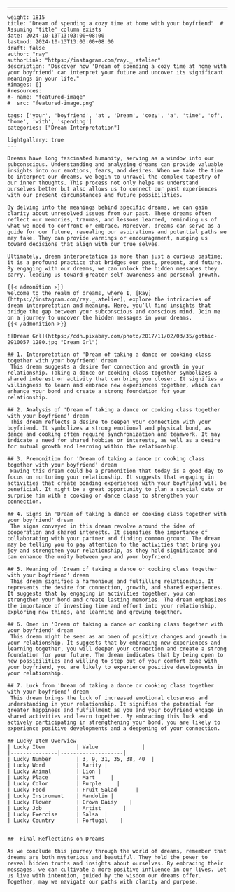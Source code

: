 ---
    weight: 1815
    title: "Dream of spending a cozy time at home with your boyfriend"  # Assuming 'title' column exists
    date: 2024-10-13T13:03:00+08:00
    lastmod: 2024-10-13T13:03:00+08:00
    draft: false
    author: "ray"
    authorLink: "https://instagram.com/ray._.atelier"
    description: "Discover how 'Dream of spending a cozy time at home with your boyfriend' can interpret your future and uncover its significant meanings in your life."
    #images: []
    #resources:
    #- name: "featured-image"
    #  src: "featured-image.png"
    
    tags: ['your', 'boyfriend', 'at', 'Dream', 'cozy', 'a', 'time', 'of', 'home', 'with', 'spending']
    categories: ["Dream Interpretation"]
    
    lightgallery: true
    ---
    
    Dreams have long fascinated humanity, serving as a window into our subconscious. Understanding and analyzing dreams can provide valuable insights into our emotions, fears, and desires. When we take the time to interpret our dreams, we begin to unravel the complex tapestry of our inner thoughts. This process not only helps us understand ourselves better but also allows us to connect our past experiences with our present circumstances and future possibilities.
    
    By delving into the meanings behind specific dreams, we can gain clarity about unresolved issues from our past. These dreams often reflect our memories, traumas, and lessons learned, reminding us of what we need to confront or embrace. Moreover, dreams can serve as a guide for our future, revealing our aspirations and potential paths we may take. They can provide warnings or encouragement, nudging us toward decisions that align with our true selves.
    
    Ultimately, dream interpretation is more than just a curious pastime; it is a profound practice that bridges our past, present, and future. By engaging with our dreams, we can unlock the hidden messages they carry, leading us toward greater self-awareness and personal growth.
    
    {{< admonition >}}
    Welcome to the realm of dreams, where I, [Ray](https://instagram.com/ray._.atelier), explore the intricacies of dream interpretation and meaning. Here, you’ll find insights that bridge the gap between your subconscious and conscious mind. Join me on a journey to uncover the hidden messages in your dreams.
    {{< /admonition >}}
    
    ![Dream Grl](https://cdn.pixabay.com/photo/2017/11/02/03/35/gothic-2910057_1280.jpg "Dream Grl")
    
    ## 1. Interpretation of 'Dream of taking a dance or cooking class together with your boyfriend' dream
     This dream suggests a desire for connection and growth in your relationship. Taking a dance or cooking class together symbolizes a shared interest or activity that can bring you closer. It signifies a willingness to learn and embrace new experiences together, which can enhance your bond and create a strong foundation for your relationship.
    
    ## 2. Analysis of 'Dream of taking a dance or cooking class together with your boyfriend' dream
     This dream reflects a desire to deepen your connection with your boyfriend. It symbolizes a strong emotional and physical bond, as dance and cooking often require synchronization and teamwork. It may indicate a need for shared hobbies or interests, as well as a desire for mutual growth and learning within the relationship.
    
    ## 3. Premonition for 'Dream of taking a dance or cooking class together with your boyfriend' dream
     Having this dream could be a premonition that today is a good day to focus on nurturing your relationship. It suggests that engaging in activities that create bonding experiences with your boyfriend will be beneficial. It might be a great opportunity to plan a special date or surprise him with a cooking or dance class to strengthen your connection.
    
    ## 4. Signs in 'Dream of taking a dance or cooking class together with your boyfriend' dream
     The signs conveyed in this dream revolve around the idea of cooperation and shared interests. It signifies the importance of collaborating with your partner and finding common ground. The dream may be telling you to pay attention to the activities that bring you joy and strengthen your relationship, as they hold significance and can enhance the unity between you and your boyfriend.
    
    ## 5. Meaning of 'Dream of taking a dance or cooking class together with your boyfriend' dream
     This dream signifies a harmonious and fulfilling relationship. It represents the desire for connection, growth, and shared experiences. It suggests that by engaging in activities together, you can strengthen your bond and create lasting memories. The dream emphasizes the importance of investing time and effort into your relationship, exploring new things, and learning and growing together.
    
    ## 6. Omen in 'Dream of taking a dance or cooking class together with your boyfriend' dream
     This dream might be seen as an omen of positive changes and growth in your relationship. It suggests that by embracing new experiences and learning together, you will deepen your connection and create a strong foundation for your future. The dream indicates that by being open to new possibilities and willing to step out of your comfort zone with your boyfriend, you are likely to experience positive developments in your relationship.
    
    ## 7. Luck from 'Dream of taking a dance or cooking class together with your boyfriend' dream
     This dream brings the luck of increased emotional closeness and understanding in your relationship. It signifies the potential for greater happiness and fulfillment as you and your boyfriend engage in shared activities and learn together. By embracing this luck and actively participating in strengthening your bond, you are likely to experience positive developments and a deepening of your connection.
    
    ## Lucky Item Overview
    | Lucky Item          | Value              |
    |---------------|--------------------|
    | Lucky Number        | 3, 9, 31, 35, 38, 40  |
    | Lucky Word          | Rarity |
    | Lucky Animal        | Lion |
    | Lucky Place         | Mart     |
    | Lucky Color         | Purple     |
    | Lucky Food          | Fruit Salad      |
    | Lucky Instrument    | Mandolin |
    | Lucky Flower        | Crown Daisy    |
    | Lucky Job           | Artist       |
    | Lucky Exercise      | Salsa  |
    | Lucky Country       | Portugal    |
    
    
    ##  Final Reflections on Dreams
    
    As we conclude this journey through the world of dreams, remember that dreams are both mysterious and beautiful. They hold the power to reveal hidden truths and insights about ourselves. By embracing their messages, we can cultivate a more positive influence in our lives. Let us live with intention, guided by the wisdom our dreams offer. Together, may we navigate our paths with clarity and purpose.
    
